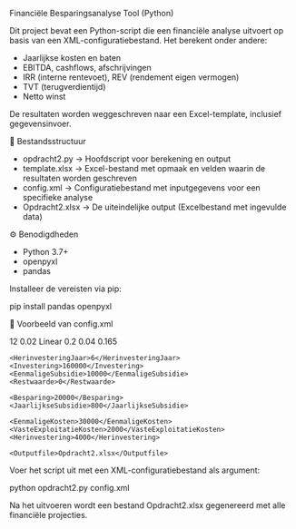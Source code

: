 
Financiële Besparingsanalyse Tool (Python)


Dit project bevat een Python-script die een financiële analyse uitvoert op basis van een XML-configuratiebestand. Het berekent onder andere:

- Jaarlijkse kosten en baten
- EBITDA, cashflows, afschrijvingen
- IRR (interne rentevoet), REV (rendement eigen vermogen)
- TVT (terugverdientijd)
- Netto winst

De resultaten worden weggeschreven naar een Excel-template, inclusief gegevensinvoer.


📂 Bestandsstructuur


- opdracht2.py        → Hoofdscript voor berekening en output
- template.xlsx       → Excel-bestand met opmaak en velden waarin de resultaten worden geschreven
- config.xml          → Configuratiebestand met inputgegevens voor een specifieke analyse
- Opdracht2.xlsx      → De uiteindelijke output (Excelbestand met ingevulde data)


⚙️ Benodigdheden


- Python 3.7+
- openpyxl
- pandas

Installeer de vereisten via pip:

pip install pandas openpyxl


🧾 Voorbeeld van config.xml

<config>
    <Termijn>12</Termijn>
    <Inflatie>0.02</Inflatie>
    <Afschrijving>Linear</Afschrijving>
    <EigenVermogen>0.2</EigenVermogen>
    <RenteVV>0.04</RenteVV>
    <Belasting>0.165</Belasting>

    <HerinvesteringJaar>6</HerinvesteringJaar>
    <Investering>160000</Investering>
    <EenmaligeSubsidie>10000</EenmaligeSubsidie>
    <Restwaarde>0</Restwaarde>

    <Besparing>20000</Besparing>
    <JaarlijkseSubsidie>800</JaarlijkseSubsidie>

    <EenmaligeKosten>30000</EenmaligeKosten>
    <VasteExploitatieKosten>2000</VasteExploitatieKosten>
    <Herinvestering>4000</Herinvestering>

    <Outputfile>Opdracht2.xlsx</Outputfile>
</config>

Voer het script uit met een XML-configuratiebestand als argument:

python opdracht2.py config.xml

Na het uitvoeren wordt een bestand Opdracht2.xlsx gegenereerd met alle financiële projecties.

